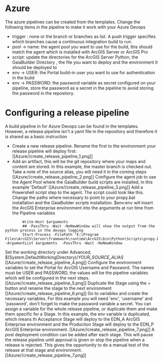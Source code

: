 # Azure 
The azure pipelines can be created from the templates. Change the following items in the pipeline to make it work with your Azure Devops
- trigger : none or the branch or branches as list. A push trigger specifies which branches cause a continuous integration build to run.
- pool -> name: the agent pool you want to use for the build, this should match the agent which is installed with ArcGIS Server or ArcGIS Pro
- script: update the directories for the ArcGIS Server Python, the GaiaBuilder Directory , the file you want to deploy and the environment it should be deployed to
- env -> USER: the Portal build-in user you want to use for authentication in the build
- env -> PASSWORD: the password variable as secret configured on your pipeline, store the password as a secret in the pipeline to avoid storing the password in the repository.

# Configuring a release pipeline
A build pipeline in for Azure Devops can be found in the templates. However, a release pipeline isn't a yaml file in the repository and therefore it is shared as a basic instruction
- Create a new release pipeline. Rename the first to the environment your release pipeline will deploy first:
[[Azure//create_release_pipeline_1.png]]
- Add an artifact, this will be the git repository where your maps and content are stored. In this example, the master branch is checked out. Take a note of the source alias, you will need it in the coming steps
[[Azure//create_release_pipeline_2.png]]
Configure the agent job to use the Agent Pool where the GaiaBuilder build scripts are installed, in this example 'Default'
[[Azure//create_release_pipeline_3.png]]
Add a Powershell script step to the agent. The script could look like this. Change the paths where necessary to point to your propy.bat installation and the GaiaBuilder scripts installation. $env:env will insert the ArcGIS Enterprise environment into the arguments at run time from the Pipeline variables
```$arguments = "E:\gispro\GaiaBuilderServerTools\InstallMapservice_lite.py -f public_transport.aprx.json -s $env:env -r false -m true -c true -d false -h true -i true -a true -z true -q true -t true"
        Write-Host $arguments
        ## -PassThru -Wait -NoNewWindow will show the output from the python process in the devops logging
        Start-Process -FilePath "E:\Program Files\ArcGIS\Server\framework\runtime\ArcGIS\bin\Python\Scripts\propy.bat" -ArgumentList $arguments  -PassThru -Wait -NoNewWindow
```
Set the working directory under Advanced, $(System.DefaultWorkingDirectory)/_YOUR_SOURCE_ALIAS_
[[Azure//create_release_pipeline_4.png]]
Configure the environment variables to set the Portal for ArcGIS Username and Password. The names must be USER and PASSWORD, the values will be the pipeline variables which will be configured in the next steps.
[[Azure//create_release_pipeline_5.png]]
Duplicate the Stage using the + button and rename the stage to the next environment
[[Azure//create_release_pipeline_6.png]]
Go to variables and create the necessary variables. For this example you will need 'env', 'username' and 'password', don't forget to make the password variable a secret. You can assign a variable for the whole release pipeline, or duplicate them and make them specific for a Stage. In this example, the env variable is duplicated, which means th Acceptance Stage will deploy to the EDN_A ArcGIS Enterprise environment and the Production Stage will deploy to the EDN_P ArcGIS Enterprise environment.
[[Azure//create_release_pipeline_7.png]]
A post deployment condition can be added after each stage. This will pause the release pipeline until approval is given or stop the pipeline when a release is rejected. This gives the opportunity to do a manual test of the release at that stage and environment.
[[Azure//create_release_pipeline_7.png]]
